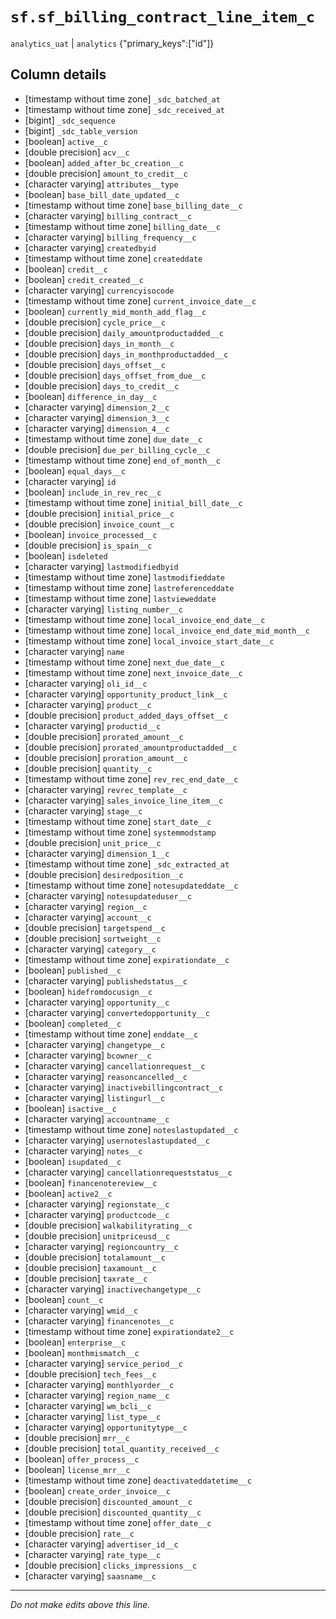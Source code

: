 # `sf.sf_billing_contract_line_item_c`
`analytics_uat` | `analytics`
{"primary_keys":["id"]}

## Column details
* [timestamp without time zone] `_sdc_batched_at`
* [timestamp without time zone] `_sdc_received_at`
* [bigint]    `_sdc_sequence`
* [bigint]    `_sdc_table_version`
* [boolean]   `active__c`
* [double precision] `acv__c`
* [boolean]   `added_after_bc_creation__c`
* [double precision] `amount_to_credit__c`
* [character varying] `attributes__type`
* [boolean]   `base_bill_date_updated__c`
* [timestamp without time zone] `base_billing_date__c`
* [character varying] `billing_contract__c`
* [timestamp without time zone] `billing_date__c`
* [character varying] `billing_frequency__c`
* [character varying] `createdbyid`
* [timestamp without time zone] `createddate`
* [boolean]   `credit__c`
* [boolean]   `credit_created__c`
* [character varying] `currencyisocode`
* [timestamp without time zone] `current_invoice_date__c`
* [boolean]   `currently_mid_month_add_flag__c`
* [double precision] `cycle_price__c`
* [double precision] `daily_amountproductadded__c`
* [double precision] `days_in_month__c`
* [double precision] `days_in_monthproductadded__c`
* [double precision] `days_offset__c`
* [double precision] `days_offset_from_due__c`
* [double precision] `days_to_credit__c`
* [boolean]   `difference_in_day__c`
* [character varying] `dimension_2__c`
* [character varying] `dimension_3__c`
* [character varying] `dimension_4__c`
* [timestamp without time zone] `due_date__c`
* [double precision] `due_per_billing_cycle__c`
* [timestamp without time zone] `end_of_month__c`
* [boolean]   `equal_days__c`
* [character varying] `id`
* [boolean]   `include_in_rev_rec__c`
* [timestamp without time zone] `initial_bill_date__c`
* [double precision] `initial_price__c`
* [double precision] `invoice_count__c`
* [boolean]   `invoice_processed__c`
* [double precision] `is_spain__c`
* [boolean]   `isdeleted`
* [character varying] `lastmodifiedbyid`
* [timestamp without time zone] `lastmodifieddate`
* [timestamp without time zone] `lastreferenceddate`
* [timestamp without time zone] `lastvieweddate`
* [character varying] `listing_number__c`
* [timestamp without time zone] `local_invoice_end_date__c`
* [timestamp without time zone] `local_invoice_end_date_mid_month__c`
* [timestamp without time zone] `local_invoice_start_date__c`
* [character varying] `name`
* [timestamp without time zone] `next_due_date__c`
* [timestamp without time zone] `next_invoice_date__c`
* [character varying] `oli_id__c`
* [character varying] `opportunity_product_link__c`
* [character varying] `product__c`
* [double precision] `product_added_days_offset__c`
* [character varying] `productid__c`
* [double precision] `prorated_amount__c`
* [double precision] `prorated_amountproductadded__c`
* [double precision] `proration_amount__c`
* [double precision] `quantity__c`
* [timestamp without time zone] `rev_rec_end_date__c`
* [character varying] `revrec_template__c`
* [character varying] `sales_invoice_line_item__c`
* [character varying] `stage__c`
* [timestamp without time zone] `start_date__c`
* [timestamp without time zone] `systemmodstamp`
* [double precision] `unit_price__c`
* [character varying] `dimension_1__c`
* [timestamp without time zone] `_sdc_extracted_at`
* [double precision] `desiredposition__c`
* [timestamp without time zone] `notesupdateddate__c`
* [character varying] `notesupdateduser__c`
* [character varying] `region__c`
* [character varying] `account__c`
* [double precision] `targetspend__c`
* [double precision] `sortweight__c`
* [character varying] `category__c`
* [timestamp without time zone] `expirationdate__c`
* [boolean]   `published__c`
* [character varying] `publishedstatus__c`
* [boolean]   `hidefromdocusign__c`
* [character varying] `opportunity__c`
* [character varying] `convertedopportunity__c`
* [boolean]   `completed__c`
* [timestamp without time zone] `enddate__c`
* [character varying] `changetype__c`
* [character varying] `bcowner__c`
* [character varying] `cancellationrequest__c`
* [character varying] `reasoncancelled__c`
* [character varying] `inactivebillingcontract__c`
* [character varying] `listingurl__c`
* [boolean]   `isactive__c`
* [character varying] `accountname__c`
* [timestamp without time zone] `noteslastupdated__c`
* [character varying] `usernoteslastupdated__c`
* [character varying] `notes__c`
* [boolean]   `isupdated__c`
* [character varying] `cancellationrequeststatus__c`
* [boolean]   `financenotereview__c`
* [boolean]   `active2__c`
* [character varying] `regionstate__c`
* [character varying] `productcode__c`
* [double precision] `walkabilityrating__c`
* [double precision] `unitpriceusd__c`
* [character varying] `regioncountry__c`
* [double precision] `totalamount__c`
* [double precision] `taxamount__c`
* [double precision] `taxrate__c`
* [character varying] `inactivechangetype__c`
* [boolean]   `count__c`
* [character varying] `wmid__c`
* [character varying] `financenotes__c`
* [timestamp without time zone] `expirationdate2__c`
* [boolean]   `enterprise__c`
* [boolean]   `monthmismatch__c`
* [character varying] `service_period__c`
* [double precision] `tech_fees__c`
* [character varying] `monthlyorder__c`
* [character varying] `region_name__c`
* [character varying] `wm_bcli__c`
* [character varying] `list_type__c`
* [character varying] `opportunitytype__c`
* [double precision] `mrr__c`
* [double precision] `total_quantity_received__c`
* [boolean]   `offer_process__c`
* [boolean]   `license_mrr__c`
* [timestamp without time zone] `deactivateddatetime__c`
* [boolean]   `create_order_invoice__c`
* [double precision] `discounted_amount__c`
* [double precision] `discounted_quantity__c`
* [timestamp without time zone] `offer_date__c`
* [double precision] `rate__c`
* [character varying] `advertiser_id__c`
* [character varying] `rate_type__c`
* [double precision] `clicks_impressions__c`
* [character varying] `saasname__c`

-------------------------------------------------------------------------------
*Do not make edits above this line.*
